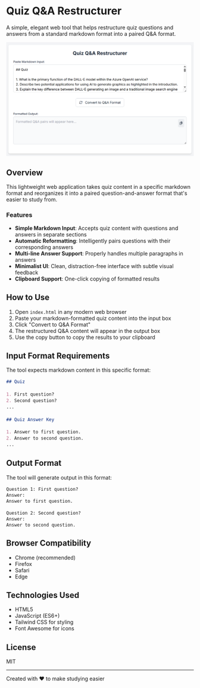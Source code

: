 # Quiz Q&A Restructurer

A simple, elegant web tool that helps restructure quiz questions and answers from a standard markdown format into a paired Q&A format.

![Quiz Q&A Restructurer Screenshot](./screenshot.png)

## Overview

This lightweight web application takes quiz content in a specific markdown format and reorganizes it into a paired question-and-answer format that's easier to study from.

### Features

- **Simple Markdown Input**: Accepts quiz content with questions and answers in separate sections
- **Automatic Reformatting**: Intelligently pairs questions with their corresponding answers
- **Multi-line Answer Support**: Properly handles multiple paragraphs in answers
- **Minimalist UI**: Clean, distraction-free interface with subtle visual feedback
- **Clipboard Support**: One-click copying of formatted results

## How to Use

1. Open `index.html` in any modern web browser
2. Paste your markdown-formatted quiz content into the input box
3. Click "Convert to Q&A Format"
4. The restructured Q&A content will appear in the output box
5. Use the copy button to copy the results to your clipboard

## Input Format Requirements

The tool expects markdown content in this specific format:

```markdown
## Quiz

1. First question?
2. Second question?
...

## Quiz Answer Key

1. Answer to first question.
2. Answer to second question.
...
```

## Output Format

The tool will generate output in this format:

```
Question 1: First question?
Answer:
Answer to first question.

Question 2: Second question?
Answer:
Answer to second question.
```

## Browser Compatibility

- Chrome (recommended)
- Firefox
- Safari
- Edge

## Technologies Used

- HTML5
- JavaScript (ES6+)
- Tailwind CSS for styling
- Font Awesome for icons

## License

MIT

---

Created with ❤️ to make studying easier
